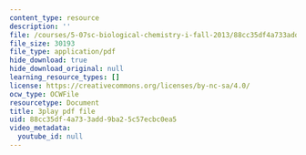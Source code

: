 ```yaml
---
content_type: resource
description: ''
file: /courses/5-07sc-biological-chemistry-i-fall-2013/88cc35df4a733add9ba25c57ecbc0ea5_BY__sHZYi7Q.pdf
file_size: 30193
file_type: application/pdf
hide_download: true
hide_download_original: null
learning_resource_types: []
license: https://creativecommons.org/licenses/by-nc-sa/4.0/
ocw_type: OCWFile
resourcetype: Document
title: 3play pdf file
uid: 88cc35df-4a73-3add-9ba2-5c57ecbc0ea5
video_metadata:
  youtube_id: null
---
```

